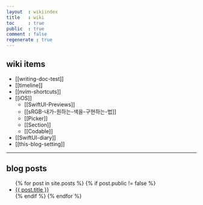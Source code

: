 ```yaml
---
layout  : wikiindex
title   : wiki
toc     : true
public  : true
comment : false
regenerate : true
---
```


## wiki items
* [[writing-doc-test]]
* [[timeline]]
* [[nvim-shortcuts]] 
* [[iOS]]
	* [[SwiftUI-Previews]]
	* [[sRGB-내가-원하는-색을-구현하는-법]]
	* [[Picker]]
	* [[Section]]
	* [[Codable]]
* [[SwiftUI-diary]]
* [[this-blog-setting]]

---

## blog posts
<div>
    <ul>
{% for post in site.posts %}
    {% if post.public != false %}
        <li>
            <a class="post-link" href="{{ post.url | prepend: site.baseurl }}">
                {{ post.title }}
            </a>
        </li>
    {% endif %}
{% endfor %}
    </ul>
</div>


